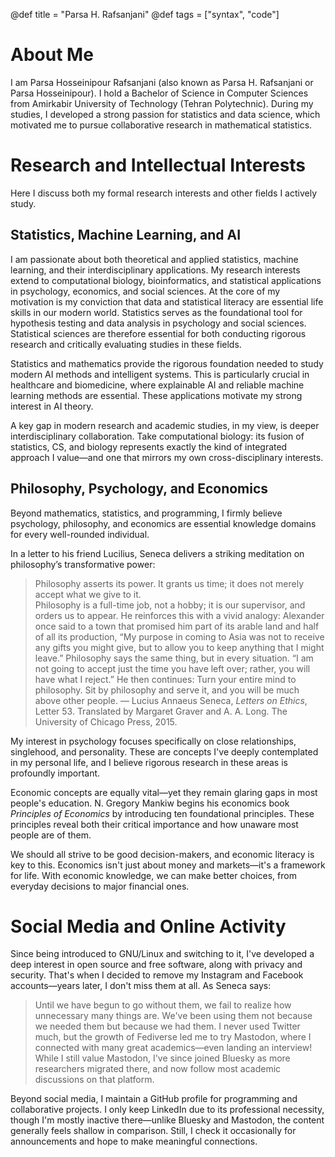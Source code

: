 @def title = "Parsa H. Rafsanjani"
@def tags = ["syntax", "code"]

# About Me

I am Parsa Hosseinipour Rafsanjani (also known as Parsa H. Rafsanjani or Parsa Hosseinipour).
I hold a Bachelor of Science in Computer Sciences from Amirkabir University of Technology (Tehran Polytechnic).
During my studies, I developed a strong passion for statistics and data science,
which motivated me to pursue collaborative research in mathematical statistics.

# Research and Intellectual Interests

Here I discuss both my formal research interests and other fields I actively study.

## Statistics, Machine Learning, and AI

I am passionate about both theoretical and applied statistics, machine learning, and their interdisciplinary applications.
My research interests extend to computational biology, bioinformatics, and statistical applications in psychology, economics, and social sciences.
At the core of my motivation is my conviction that data and statistical literacy are essential life skills in our modern world.
Statistics serves as the foundational tool for hypothesis testing and data analysis in psychology and social sciences.
Statistical sciences are therefore essential for both conducting rigorous research and critically evaluating studies in these fields.

Statistics and mathematics provide the rigorous foundation needed to study modern AI methods and intelligent systems.
This is particularly crucial in healthcare and biomedicine,
where explainable AI and reliable machine learning methods are essential.
These applications motivate my strong interest in AI theory.

A key gap in modern research and academic studies, in my view, is deeper interdisciplinary collaboration.
Take computational biology: its fusion of statistics, CS, and biology represents exactly the kind of integrated approach I value—and one that mirrors my own cross-disciplinary interests.

## Philosophy, Psychology, and Economics

Beyond mathematics, statistics, and programming, I firmly believe psychology, philosophy, and economics are essential knowledge domains for every well-rounded individual.

In a letter to his friend Lucilius, Seneca delivers a striking meditation on philosophy’s transformative power:
> Philosophy asserts its power. It grants us time; it does not merely accept what we give to it.  
> Philosophy is a full-time job, not a hobby; it is our supervisor, and orders us to appear.
He reinforces this with a vivid analogy:
> Alexander once said to a town that promised him part of its arable land and half of all its
> production, “My purpose in coming to Asia was not to receive any
> gifts you might give, but to allow you to keep anything that I might
> leave.” Philosophy says the same thing, but in every situation. “I am
> not going to accept just the time you have left over; rather, you will
> have what I reject.”
He then continues:
> Turn your entire mind to philosophy. Sit by philosophy and serve it, and you will be much above other people.
― Lucius Annaeus Seneca, *Letters on Ethics*, Letter 53. Translated by Margaret Graver and A. A. Long. The University of Chicago Press, 2015.

My interest in psychology focuses specifically on close relationships, singlehood, and personality. These are concepts I've deeply contemplated in my personal life, and I believe rigorous research in these areas is profoundly important.

Economic concepts are equally vital—yet they remain glaring gaps in most people's education.
N. Gregory Mankiw begins his economics book *Principles of Economics* by introducing ten foundational principles. These principles reveal both their critical importance and how unaware most people are of them.

We should all strive to be good decision-makers, and economic literacy is key to this. Economics isn't just about money and markets—it's a framework for life. With economic knowledge, we can make better choices, from everyday decisions to major financial ones.

# Social Media and Online Activity

Since being introduced to GNU/Linux and switching to it, I've developed a deep interest in open source and free software, along with privacy and security.
That's when I decided to remove my Instagram and Facebook accounts—years later, I don't miss them at all.
As Seneca says:
> Until we have begun to go without them, we fail to realize how unnecessary many things are. We've been using them not because we needed them but because we had them.
I never used Twitter much, but the growth of Fediverse led me to try Mastodon, where I connected with many great academics—even landing an interview!
While I still value Mastodon, I've since joined Bluesky as more researchers migrated there, and now follow most academic discussions on that platform.

Beyond social media, I maintain a GitHub profile for programming and collaborative projects.
I only keep LinkedIn due to its professional necessity, though I'm mostly inactive there—unlike Bluesky and Mastodon, the content generally feels shallow in comparison.
Still, I check it occasionally for announcements and hope to make meaningful connections.